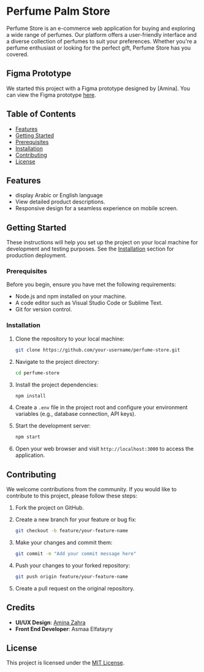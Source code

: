 # Perfume Palm Store

Perfume Store is an e-commerce web application for buying and exploring a wide range of perfumes. Our platform offers a user-friendly interface and a diverse collection of perfumes to suit your preferences. Whether you're a perfume enthusiast or looking for the perfect gift, Perfume Store has you covered.

## Figma Prototype

We started this project with a Figma prototype designed by [Amina]. You can view the Figma prototype [here](https://www.figma.com/proto/Oo1q1SJ2WafQdNrFfh3h7p/Untitled?page-id=0%3A1&type=design&node-id=0-79&viewport=503%2C3868%2C0.61&t=hfDJOAaQq1otWgIV-1&scaling=min-zoom).

## Table of Contents

- [Features](#features)
- [Getting Started](#getting-started)
- [Prerequisites](#prerequisites)
- [Installation](#installation)
- [Contributing](#contributing)
- [License](#license)

## Features

- display Arabic or English language
- View detailed product descriptions.
- Responsive design for a seamless experience on mobile screen.

## Getting Started

These instructions will help you set up the project on your local machine for development and testing purposes. See the [Installation](#installation) section for production deployment.

### Prerequisites

Before you begin, ensure you have met the following requirements:

- Node.js and npm installed on your machine.
- A code editor such as Visual Studio Code or Sublime Text.
- Git for version control.

### Installation

1. Clone the repository to your local machine:

   ```bash
   git clone https://github.com/your-username/perfume-store.git
   ```

2. Navigate to the project directory:

   ```bash
   cd perfume-store
   ```

3. Install the project dependencies:

   ```bash
   npm install
   ```

4. Create a `.env` file in the project root and configure your environment variables (e.g., database connection, API keys).

5. Start the development server:

   ```bash
   npm start
   ```

6. Open your web browser and visit `http://localhost:3000` to access the application.

## Contributing

We welcome contributions from the community. If you would like to contribute to this project, please follow these steps:

1. Fork the project on GitHub.

2. Create a new branch for your feature or bug fix:

   ```bash
   git checkout -b feature/your-feature-name
   ```

3. Make your changes and commit them:

   ```bash
   git commit -m "Add your commit message here"
   ```

4. Push your changes to your forked repository:

   ```bash
   git push origin feature/your-feature-name
   ```

5. Create a pull request on the original repository.

## Credits

- **UI/UX Design**: [Amina Zahra](link-to-friend's-portfolio)
- **Front End Developer**: Asmaa Elfatayry

## License

This project is licensed under the [MIT License](LICENSE).
